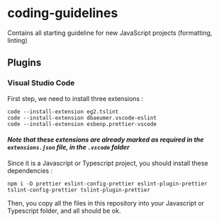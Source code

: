 # coding-guidelines

Contains all starting guideline for new JavaScript projects (formatting, linting)

## Plugins

### Visual Studio Code

First step, we need to install three extensions :

```
code --install-extension eg2.tslint
code --install-extension dbaeumer.vscode-eslint
code --install-extension esbenp.prettier-vscode
```

#### _Note that these extensions are already marked as required in the `extensions.json` file, in the `.vscode` folder_

Since it is a Javascript or Typescript project, you should install these dependencies :

``npm i -D prettier eslint-config-prettier eslint-plugin-prettier tslint-config-prettier tslint-plugin-prettier``

Then, you copy all the files in this repository into your Javascript or Typescript folder, and all should be ok.
